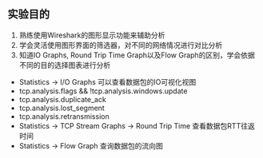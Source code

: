 ## 实验目的

1. 熟练使用Wireshark的图形显示功能来辅助分析
2. 学会灵活使用图形界面的筛选器，对不同的网络情况进行对比分析
3. 知道IO Graphs, Round Trip Time Graph以及Flow Graph的区别，学会依据不同的目的选择图表进行分析

- Statistics -> I/O Graphs 可以查看数据包的IO可视化视图
- tcp.analysis.flags && !tcp.analysis.windows.update
- tcp.analysis.duplicate_ack
- tcp.analysis.lost_segment
- tcp.analysis.retransmission
- Statistics -> TCP Stream Graphs -> Round Trip Time 查看数据包RTT往返时间
- Statistics -> Flow Graph 查询数据包的流向图